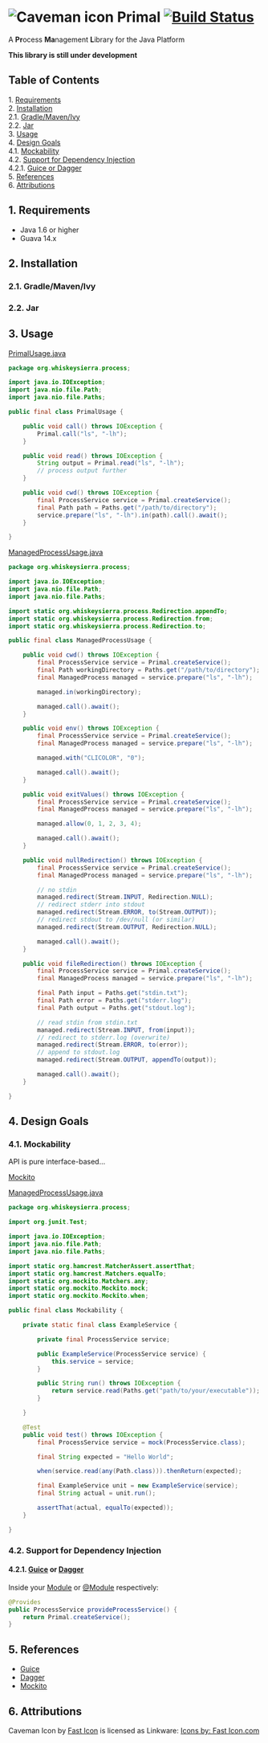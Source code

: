 # ![Caveman icon](icon.png) Primal [![Build Status](https://travis-ci.org/whiskeysierra/primal.png?branch=master)](http://travis-ci.org/whiskeysierra/primal)

A **Pr**ocess **Ma**nagement **L**ibrary for the Java Platform

**This library is still under development**

## Table of Contents
1\.  [Requirements](#requirements)  
2\.  [Installation](#installation)  
2.1\.  [Gradle/Maven/Ivy](#gradle/maven/ivy)  
2.2\.  [Jar](#jar)  
3\.  [Usage](#usage)  
4\.  [Design Goals](#designgoals)  
4.1\.  [Mockability](#mockability)  
4.2\.  [Support for Dependency Injection](#supportfordependencyinjection)  
4.2.1\.  [Guice or Dagger](#guiceordagger)  
5\.  [References](#references)  
6\.  [Attributions](#attributions)  

<a name="requirements"></a>

## 1\. Requirements

- Java 1.6 or higher
- Guava 14.x

<a name="installation"></a>

## 2\. Installation

<a name="gradle/maven/ivy"></a>

### 2.1\. Gradle/Maven/Ivy

<a name="jar"></a>

### 2.2\. Jar

<a name="usage"></a>

## 3\. Usage

[PrimalUsage.java](src/spec/java/org/whiskeysierra/process/PrimalUsage.java)
```java
package org.whiskeysierra.process;

import java.io.IOException;
import java.nio.file.Path;
import java.nio.file.Paths;

public final class PrimalUsage {

    public void call() throws IOException {
        Primal.call("ls", "-lh");
    }

    public void read() throws IOException {
        String output = Primal.read("ls", "-lh");
        // process output further
    }

    public void cwd() throws IOException {
        final ProcessService service = Primal.createService();
        final Path path = Paths.get("/path/to/directory");
        service.prepare("ls", "-lh").in(path).call().await();
    }

}
```

[ManagedProcessUsage.java](src/spec/java/org/whiskeysierra/process/ManagedProcessUsage.java)
```java
package org.whiskeysierra.process;

import java.io.IOException;
import java.nio.file.Path;
import java.nio.file.Paths;

import static org.whiskeysierra.process.Redirection.appendTo;
import static org.whiskeysierra.process.Redirection.from;
import static org.whiskeysierra.process.Redirection.to;

public final class ManagedProcessUsage {

    public void cwd() throws IOException {
        final ProcessService service = Primal.createService();
        final Path workingDirectory = Paths.get("/path/to/directory");
        final ManagedProcess managed = service.prepare("ls", "-lh");

        managed.in(workingDirectory);

        managed.call().await();
    }

    public void env() throws IOException {
        final ProcessService service = Primal.createService();
        final ManagedProcess managed = service.prepare("ls", "-lh");

        managed.with("CLICOLOR", "0");

        managed.call().await();
    }

    public void exitValues() throws IOException {
        final ProcessService service = Primal.createService();
        final ManagedProcess managed = service.prepare("ls", "-lh");

        managed.allow(0, 1, 2, 3, 4);

        managed.call().await();
    }

    public void nullRedirection() throws IOException {
        final ProcessService service = Primal.createService();
        final ManagedProcess managed = service.prepare("ls", "-lh");

        // no stdin
        managed.redirect(Stream.INPUT, Redirection.NULL);
        // redirect stderr into stdout
        managed.redirect(Stream.ERROR, to(Stream.OUTPUT));
        // redirect stdout to /dev/null (or similar)
        managed.redirect(Stream.OUTPUT, Redirection.NULL);

        managed.call().await();
    }

    public void fileRedirection() throws IOException {
        final ProcessService service = Primal.createService();
        final ManagedProcess managed = service.prepare("ls", "-lh");

        final Path input = Paths.get("stdin.txt");
        final Path error = Paths.get("stderr.log");
        final Path output = Paths.get("stdout.log");

        // read stdin from stdin.txt
        managed.redirect(Stream.INPUT, from(input));
        // redirect to stderr.log (overwrite)
        managed.redirect(Stream.ERROR, to(error));
        // append to stdout.log
        managed.redirect(Stream.OUTPUT, appendTo(output));

        managed.call().await();
    }

}
```

<a name="designgoals"></a>

## 4\. Design Goals

<a name="mockability"></a>

### 4.1\. Mockability
API is pure interface-based...

[Mockito][mockito]

[ManagedProcessUsage.java](src/spec/java/org/whiskeysierra/process/Mockability.java)
```java
package org.whiskeysierra.process;

import org.junit.Test;

import java.io.IOException;
import java.nio.file.Path;
import java.nio.file.Paths;

import static org.hamcrest.MatcherAssert.assertThat;
import static org.hamcrest.Matchers.equalTo;
import static org.mockito.Matchers.any;
import static org.mockito.Mockito.mock;
import static org.mockito.Mockito.when;

public final class Mockability {

    private static final class ExampleService {

        private final ProcessService service;

        public ExampleService(ProcessService service) {
            this.service = service;
        }

        public String run() throws IOException {
            return service.read(Paths.get("path/to/your/executable"));
        }

    }

    @Test
    public void test() throws IOException {
        final ProcessService service = mock(ProcessService.class);

        final String expected = "Hello World";

        when(service.read(any(Path.class))).thenReturn(expected);

        final ExampleService unit = new ExampleService(service);
        final String actual = unit.run();

        assertThat(actual, equalTo(expected));
    }

}
```

<a name="supportfordependencyinjection"></a>

### 4.2\. Support for Dependency Injection

<a name="guiceordagger"></a>

#### 4.2.1\. [Guice][guice] or [Dagger][dagger]

Inside your [Module](http://google-guice.googlecode.com/git/javadoc/com/google/inject/Module.html) or
[@Module](http://square.github.io/dagger/javadoc/dagger/Module.html) respectively:

```java
@Provides
public ProcessService provideProcessService() {
    return Primal.createService();
}
```

<a name="references"></a>

## 5\. References
*	[Guice][guice]
*	[Dagger][dagger]
*	[Mockito][mockito]

[guice]: https://code.google.com/p/google-guice/ "Guice"
[dagger]: http://square.github.io/dagger/ "Dagger"
[mockito]: https://code.google.com/p/mockito/ "Mockito"

<a name="attributions"></a>

## 6\. Attributions
Caveman Icon by [Fast Icon](http://www.iconarchive.com/show/dino-icons-by-fasticon/Caveman-rock-2-icon.html) 
is licensed as Linkware: [Icons by: Fast Icon.com](http://www.fasticon.com/)

